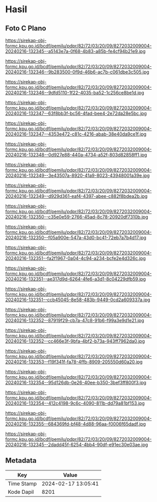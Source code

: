 # Hasil

## Foto C Plano

https://sirekap-obj-formc.kpu.go.id/bcdf/pemilu/pdpr/82/72/03/20/09/8272032009004-20240216-132345--a5143e7a-0f68-4b83-a85b-fe4cf94b21e9.jpg

https://sirekap-obj-formc.kpu.go.id/bcdf/pemilu/pdpr/82/72/03/20/09/8272032009004-20240216-132346--9b283500-0f9d-46b6-ac7b-c061dbe3c505.jpg

https://sirekap-obj-formc.kpu.go.id/bcdf/pemilu/pdpr/82/72/03/20/09/8272032009004-20240216-132346--9dfd5110-1f22-4035-ba52-1c256ce8be1d.jpg

https://sirekap-obj-formc.kpu.go.id/bcdf/pemilu/pdpr/82/72/03/20/09/8272032009004-20240216-132347--63f8bb3f-bc56-4fad-bee4-2e72da28e5bc.jpg

https://sirekap-obj-formc.kpu.go.id/bcdf/pemilu/pdpr/82/72/03/20/09/8272032009004-20240216-132347--4353e472-c81c-4216-abab-38e40da9ce1f.jpg

https://sirekap-obj-formc.kpu.go.id/bcdf/pemilu/pdpr/82/72/03/20/09/8272032009004-20240216-132348--0d927e88-440a-4734-a52f-803d82858ff1.jpg

https://sirekap-obj-formc.kpu.go.id/bcdf/pemilu/pdpr/82/72/03/20/09/8272032009004-20240216-132349--3e43507a-8920-41a9-8023-43948001a39e.jpg

https://sirekap-obj-formc.kpu.go.id/bcdf/pemilu/pdpr/82/72/03/20/09/8272032009004-20240216-132349--d929d361-eaf4-4397-abee-c882f8bdea2b.jpg

https://sirekap-obj-formc.kpu.go.id/bcdf/pemilu/pdpr/82/72/03/20/09/8272032009004-20240216-132350--c35e0e59-2766-45ad-8c78-20920df7310b.jpg

https://sirekap-obj-formc.kpu.go.id/bcdf/pemilu/pdpr/82/72/03/20/09/8272032009004-20240216-132350--f05a900e-547a-43d0-bc41-72eb7a7b4d17.jpg

https://sirekap-obj-formc.kpu.go.id/bcdf/pemilu/pdpr/82/72/03/20/09/8272032009004-20240216-132351--fa2f1967-0a04-4c94-a234-bcfe2e4d326c.jpg

https://sirekap-obj-formc.kpu.go.id/bcdf/pemilu/pdpr/82/72/03/20/09/8272032009004-20240216-132351--ae317d9d-6264-4fe6-a3d1-8c04229dfb59.jpg

https://sirekap-obj-formc.kpu.go.id/bcdf/pemilu/pdpr/82/72/03/20/09/8272032009004-20240216-132351--ccb45045-8e58-483b-9449-0cd2a609337a.jpg

https://sirekap-obj-formc.kpu.go.id/bcdf/pemilu/pdpr/82/72/03/20/09/8272032009004-20240216-132352--87919f29-cb7a-47c8-91b6-f99a3e9d1e21.jpg

https://sirekap-obj-formc.kpu.go.id/bcdf/pemilu/pdpr/82/72/03/20/09/8272032009004-20240216-132352--cc466e3f-9bfa-4bf2-b73a-943ff7962da0.jpg

https://sirekap-obj-formc.kpu.go.id/bcdf/pemilu/pdpr/82/72/03/20/09/8272032009004-20240216-132353--f19f341f-fa78-4ffb-8909-205550d60a20.jpg

https://sirekap-obj-formc.kpu.go.id/bcdf/pemilu/pdpr/82/72/03/20/09/8272032009004-20240216-132354--95d126db-0e26-40ee-b350-3bef3ff800f3.jpg

https://sirekap-obj-formc.kpu.go.id/bcdf/pemilu/pdpr/82/72/03/20/09/8272032009004-20240216-132354--412c4198-9c6c-4090-811b-dd79a81bf153.jpg

https://sirekap-obj-formc.kpu.go.id/bcdf/pemilu/pdpr/82/72/03/20/09/8272032009004-20240216-132355--684369fd-bf48-4d88-96aa-f0006f65dadf.jpg

https://sirekap-obj-formc.kpu.go.id/bcdf/pemilu/pdpr/82/72/03/20/09/8272032009004-20240216-132345--2dadd45f-6254-4bb4-90df-e91ec30e03ae.jpg


## Metadata

| Key        | Value               |
| ---------- | ------------------- |
| Time Stamp | 2024-02-17 13:05:41 |
| Kode Dapil | 8201                |



